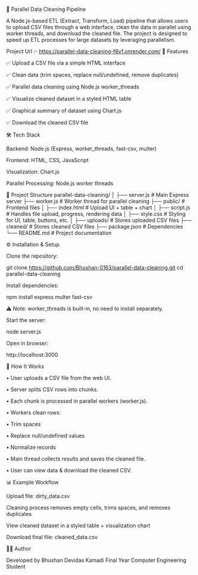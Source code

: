 🚀 Parallel Data Cleaning Pipeline

A Node.js-based ETL (Extract, Transform, Load) pipeline that allows users to upload CSV files through a web interface, clean the data in parallel using worker threads, and download the cleaned file. The project is designed to speed up ETL processes for large datasets by leveraging parallelism.

Project Url :- https://parallel-data-cleaning-f6vf.onrender.com/
📌 Features

✅ Upload a CSV file via a simple HTML interface

✅ Clean data (trim spaces, replace null/undefined, remove duplicates)

✅ Parallel data cleaning using Node.js worker_threads

✅ Visualize cleaned dataset in a styled HTML table

✅ Graphical summary of dataset using Chart.js

✅ Download the cleaned CSV file

🛠️ Tech Stack

Backend: Node.js (Express, worker_threads, fast-csv, multer)

Frontend: HTML, CSS, JavaScript

Visualization: Chart.js

Parallel Processing: Node.js worker threads

📂 Project Structure
parallel-data-cleaning/
│
├── server.js        # Main Express server
├── worker.js        # Worker thread for parallel cleaning
├── public/          # Frontend files
│   ├── index.html   # Upload UI + table + chart
│   ├── script.js    # Handles file upload, progress, rendering data
│   ├── style.css    # Styling for UI, table, buttons, etc.
│
├── uploads/         # Stores uploaded CSV files
├── cleaned/         # Stores cleaned CSV files
├── package.json     # Dependencies
└── README.md        # Project documentation

⚙️ Installation & Setup

Clone the repository:

git clone https://github.com/Bhushan-0163/parallel-data-cleaning.git
cd parallel-data-cleaning


Install dependencies:

npm install express multer fast-csv


⚠️ Note: worker_threads is built-in, no need to install separately.

Start the server:

node server.js


Open in browser:

http://localhost:3000

🚀 How It Works

•	User uploads a CSV file from the web UI.

•	Server splits CSV rows into chunks.

•	Each chunk is processed in parallel workers (worker.js).

•	Workers clean rows:

•	Trim spaces

•	Replace null/undefined values

•	Normalize records

•	Main thread collects results and saves the cleaned file.

•	User can view data & download the cleaned CSV.

📊 Example Workflow

Upload file: dirty_data.csv

Cleaning process removes empty cells, trims spaces, and removes duplicates

View cleaned dataset in a styled table + visualization chart

Download final file: cleaned_data.csv


👨‍💻 Author

Developed by Bhushan Devidas Kamadi
Final Year Computer Engineering Student 


